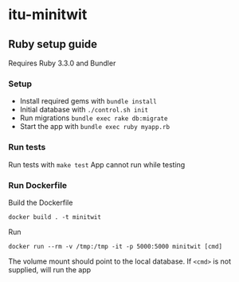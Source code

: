 # itu-minitwit

## Ruby setup guide

Requires Ruby 3.3.0 and Bundler

### Setup

- Install required gems with `bundle install`
- Initial database with `./control.sh init`
- Run migrations `bundle exec rake db:migrate`
- Start the app with `bundle exec ruby myapp.rb`


### Run tests

Run tests with `make test`
App cannot run while testing

### Run Dockerfile

Build the Dockerfile
```
docker build . -t minitwit
```

Run

```
docker run --rm -v /tmp:/tmp -it -p 5000:5000 minitwit [cmd]
```

The volume mount should point to the local database.
If `<cmd>` is not supplied, will run the app

